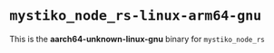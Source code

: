 # `mystiko_node_rs-linux-arm64-gnu`

This is the **aarch64-unknown-linux-gnu** binary for `mystiko_node_rs`
